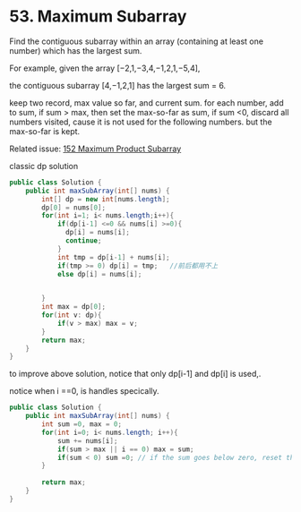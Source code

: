 # 53. Maximum Subarray

Find the contiguous subarray within an array (containing at least one number) which has the largest sum.

For example, given the array [−2,1,−3,4,−1,2,1,−5,4],

the contiguous subarray [4,−1,2,1] has the largest sum = 6.

keep two record, max value so far, and current sum. for each number, add to sum, if sum > max, then set the max-so-far as sum, if sum <0, discard all numbers visited, cause it is not used for the following numbers. but the max-so-far is kept.


Related issue: [152 Maximum Product Subarray](152.md)

classic dp solution
```java
public class Solution {
    public int maxSubArray(int[] nums) {
        int[] dp = new int[nums.length];
        dp[0] = nums[0];
        for(int i=1; i< nums.length;i++){
            if(dp[i-1] <=0 && nums[i] >=0){
              dp[i] = nums[i];
              continue;
            }
            int tmp = dp[i-1] + nums[i];
            if(tmp >= 0) dp[i] = tmp;   //前后都用不上
            else dp[i] = nums[i];

            
        }
        int max = dp[0];
        for(int v: dp){
            if(v > max) max = v;
        }
        return max;
    }
}
```
to improve above solution, notice that only dp[i-1] and dp[i] is used,.

notice when i ==0, is handles specically.

```java
public class Solution {
    public int maxSubArray(int[] nums) {
        int sum =0, max = 0;
        for(int i=0; i< nums.length; i++){
            sum += nums[i];
            if(sum > max || i == 0) max = sum;
            if(sum < 0) sum =0; // if the sum goes below zero, reset the sum to zero as it start counting from next item.
        }
        
        return max;
    }
}
```
